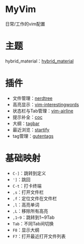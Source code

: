 # MyVim
日常/工作的vim配置

# 主题
hybrid_material：[hybrid_material](https://github.com/kristijanhusak/vim-hybrid-material)

# 插件
+ 文件管理：[nerdtree](https://github.com/preservim/nerdtree)
+ 高亮显示：[vim-interestingwords](https://github.com/lfv89/vim-interestingwords)
+ 状态栏与Tab管理：[vim-airline](https://github.com/vim-airline/vim-airline)
+ 提示补全：[coc](https://github.com/neoclide/coc.nvim)
+ 大纲：[tagbar](https://github.com/preservim/tagbar)
+ 最近浏览：[startify](https://github.com/mhinz/vim-startify)
+ tag管理：[gutentags](https://github.com/ludovicchabant/vim-gutentags)

# 基础映射
+ `C-]`：跳转到定义
+ `']`：跳回
+ `C-t`：打卡终端
+ `,s`：打开文件栏
+ `,f`：定位文件在文件栏
+ `,l`：高亮单词
+ `,L`：移除所有高亮
+ `,1~9`：跳转到1~9Tab
+ `Tab`：不同Tab间切换
+ `F8`：显示大纲
+ `F7`：打开最近打开文件列表
